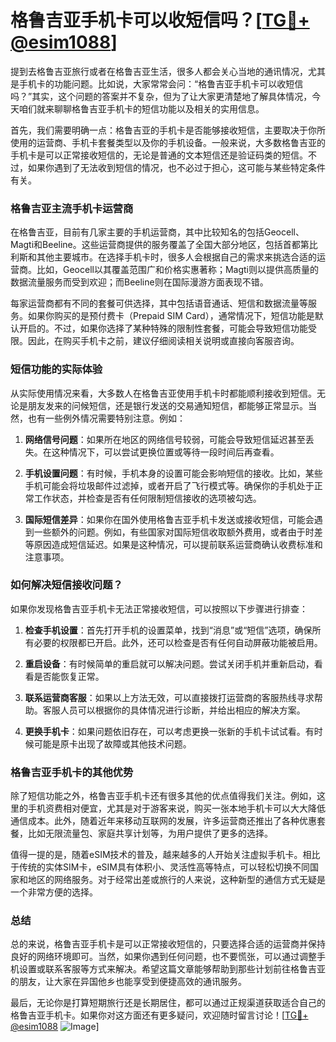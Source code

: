 # 格鲁吉亚手机卡可以收短信吗？[[TG💪+ @esim1088](https://t.me/s/esim1088)]

提到去格鲁吉亚旅行或者在格鲁吉亚生活，很多人都会关心当地的通讯情况，尤其是手机卡的功能问题。比如说，大家常常会问：“格鲁吉亚手机卡可以收短信吗？”其实，这个问题的答案并不复杂，但为了让大家更清楚地了解具体情况，今天咱们就来聊聊格鲁吉亚手机卡的短信功能以及相关的实用信息。

首先，我们需要明确一点：格鲁吉亚的手机卡是否能够接收短信，主要取决于你所使用的运营商、手机卡套餐类型以及你的手机设备。一般来说，大多数格鲁吉亚的手机卡是可以正常接收短信的，无论是普通的文本短信还是验证码类的短信。不过，如果你遇到了无法收到短信的情况，也不必过于担心，这可能与某些特定条件有关。

### 格鲁吉亚主流手机卡运营商

在格鲁吉亚，目前有几家主要的手机运营商，其中比较知名的包括Geocell、Magti和Beeline。这些运营商提供的服务覆盖了全国大部分地区，包括首都第比利斯和其他主要城市。在选择手机卡时，很多人会根据自己的需求来挑选合适的运营商。比如，Geocell以其覆盖范围广和价格实惠著称；Magti则以提供高质量的数据流量服务而受到欢迎；而Beeline则在国际漫游方面表现不错。

每家运营商都有不同的套餐可供选择，其中包括语音通话、短信和数据流量等服务。如果你购买的是预付费卡（Prepaid SIM Card），通常情况下，短信功能是默认开启的。不过，如果你选择了某种特殊的限制性套餐，可能会导致短信功能受限。因此，在购买手机卡之前，建议仔细阅读相关说明或直接向客服咨询。

### 短信功能的实际体验

从实际使用情况来看，大多数人在格鲁吉亚使用手机卡时都能顺利接收到短信。无论是朋友发来的问候短信，还是银行发送的交易通知短信，都能够正常显示。当然，也有一些例外情况需要特别注意。例如：

1. **网络信号问题**：如果所在地区的网络信号较弱，可能会导致短信延迟甚至丢失。在这种情况下，可以尝试更换位置或等待一段时间后再查看。
   
2. **手机设置问题**：有时候，手机本身的设置可能会影响短信的接收。比如，某些手机可能会将垃圾邮件过滤掉，或者开启了飞行模式等。确保你的手机处于正常工作状态，并检查是否有任何限制短信接收的选项被勾选。

3. **国际短信差异**：如果你在国外使用格鲁吉亚手机卡发送或接收短信，可能会遇到一些额外的问题。例如，有些国家对国际短信收取额外费用，或者由于时差等原因造成短信延迟。如果是这种情况，可以提前联系运营商确认收费标准和注意事项。

### 如何解决短信接收问题？

如果你发现格鲁吉亚手机卡无法正常接收短信，可以按照以下步骤进行排查：

1. **检查手机设置**：首先打开手机的设置菜单，找到“消息”或“短信”选项，确保所有必要的权限都已开启。此外，还可以检查是否有任何自动屏蔽功能被启用。

2. **重启设备**：有时候简单的重启就可以解决问题。尝试关闭手机并重新启动，看看是否能恢复正常。

3. **联系运营商客服**：如果以上方法无效，可以直接拨打运营商的客服热线寻求帮助。客服人员可以根据你的具体情况进行诊断，并给出相应的解决方案。

4. **更换手机卡**：如果问题依旧存在，可以考虑更换一张新的手机卡试试看。有时候可能是原卡出现了故障或其他技术问题。

### 格鲁吉亚手机卡的其他优势

除了短信功能之外，格鲁吉亚手机卡还有很多其他的优点值得我们关注。例如，这里的手机资费相对便宜，尤其是对于游客来说，购买一张本地手机卡可以大大降低通信成本。此外，随着近年来移动互联网的发展，许多运营商还推出了各种优惠套餐，比如无限流量包、家庭共享计划等，为用户提供了更多的选择。

值得一提的是，随着eSIM技术的普及，越来越多的人开始关注虚拟手机卡。相比于传统的实体SIM卡，eSIM具有体积小、灵活性高等特点，可以轻松切换不同国家和地区的网络服务。对于经常出差或旅行的人来说，这种新型的通信方式无疑是一个非常方便的选择。

### 总结

总的来说，格鲁吉亚手机卡是可以正常接收短信的，只要选择合适的运营商并保持良好的网络环境即可。当然，如果你遇到任何问题，也不要慌张，可以通过调整手机设置或联系客服等方式来解决。希望这篇文章能够帮助到那些计划前往格鲁吉亚的朋友，让大家在异国他乡也能享受到便捷高效的通讯服务。

最后，无论你是打算短期旅行还是长期居住，都可以通过正规渠道获取适合自己的格鲁吉亚手机卡。如果你对这方面还有更多疑问，欢迎随时留言讨论！[[TG💪+ @esim1088](https://t.me/s/esim1088) ![Image](https://i.postimg.cc/4NQfJmqS/Snipaste-2025-05-13-00-14-12.png)]